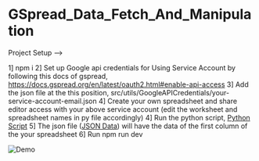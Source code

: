 #  GSpread_Data_Fetch_And_Manipulation

Project Setup --> 

1] npm i 
2] Set up Google api credentials for Using Service Account by following this docs of gspread, https://docs.gspread.org/en/latest/oauth2.html#enable-api-access
3] Add the json file at the this position, src/utils/GoogleAPICredentials/your-service-account-email.json
4] Create your own spreadsheet and share editor access with your above service account (edit the worksheet and spreadsheet names in py file accordingly)
4] Run the python script, [Python Script](src/utils/spreadsheetDataFetchScript.py)
5] The json file ([JSON Data](src/utils/spreadsheetData.json)) will have the data of the first column of the your spreadsheet
6] Run npm run dev

![Demo](src/utils/Demo.gif)
